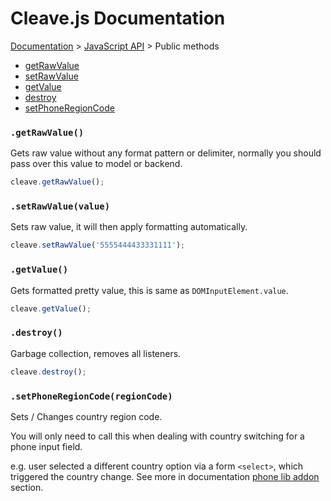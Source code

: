 # Cleave.js Documentation 

[Documentation](https://github.com/nosir/cleave.js/blob/master/doc/doc.md) > [JavaScript API](https://github.com/nosir/cleave.js/blob/master/doc/js-api.md) > Public methods

- [getRawValue](#getrawvalue)
- [setRawValue](#setrawvaluevalue)
- [getValue](#getvalue)
- [destroy](#destroy)
- [setPhoneRegionCode](#setphoneregionCode)

### `.getRawValue()`

Gets raw value without any format pattern or delimiter, normally you should pass over this value to model or backend.

```js
cleave.getRawValue();
```

### `.setRawValue(value)`

Sets raw value, it will then apply formatting automatically.

```js
cleave.setRawValue('5555444433331111');
```

### `.getValue()`

Gets formatted pretty value, this is same as `DOMInputElement.value`.

```js
cleave.getValue();
```

### `.destroy()`

Garbage collection, removes all listeners.

```js
cleave.destroy();
```

### `.setPhoneRegionCode(regionCode)`

Sets / Changes country region code.

You will only need to call this when dealing with country switching for a phone input field.

e.g. user selected a different country option via a form `<select>`, which triggered the country change. See more in documentation [phone lib addon](https://github.com/nosir/cleave.js/blob/master/doc/phone-lib-addon.md) section.

